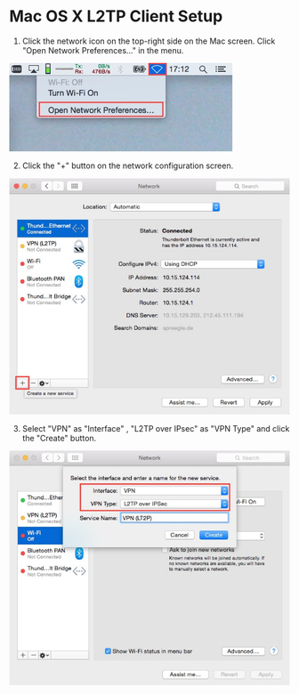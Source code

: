 Mac OS X L2TP Client Setup
==========================


1. Click the network icon on the top-right side on the Mac screen. Click "Open
Network Preferences..." in the menu.

![Network Preferences](1.jpg)

2. Click the "+" button on the network configuration screen.

![Create new service](2.jpg)

3. Select "VPN" as "Interface" , "L2TP over IPsec" as "VPN Type" and click the
"Create" button.

![Create](3.jpg)
